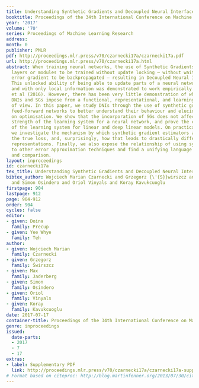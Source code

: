 ```yaml
---
title: Understanding Synthetic Gradients and Decoupled Neural Interfaces
booktitle: Proceedings of the 34th International Conference on Machine Learning
year: '2017'
volume: '70'
series: Proceedings of Machine Learning Research
address: 
month: 0
publisher: PMLR
pdf: http://proceedings.mlr.press/v70/czarnecki17a/czarnecki17a.pdf
url: http://proceedings.mlr.press/v70/czarnecki17a.html
abstract: When training neural networks, the use of Synthetic Gradients (SG) allows
  layers or modules to be trained without update locking – without waiting for a true
  error gradient to be backpropagated – resulting in Decoupled Neural Interfaces (DNIs).
  This unlocked ability of being able to update parts of a neural network asynchronously
  and with only local information was demonstrated to work empirically in Jaderberg
  et al (2016). However, there has been very little demonstration of what changes
  DNIs and SGs impose from a functional, representational, and learning dynamics point
  of view. In this paper, we study DNIs through the use of synthetic gradients on
  feed-forward networks to better understand their behaviour and elucidate their effect
  on optimisation. We show that the incorporation of SGs does not affect the representational
  strength of the learning system for a neural network, and prove the convergence
  of the learning system for linear and deep linear models. On practical problems
  we investigate the mechanism by which synthetic gradient estimators approximate
  the true loss, and, surprisingly, how that leads to drastically different layer-wise
  representations. Finally, we also expose the relationship of using synthetic gradients
  to other error approximation techniques and find a unifying language for discussion
  and comparison.
layout: inproceedings
id: czarnecki17a
tex_title: Understanding Synthetic Gradients and Decoupled Neural Interfaces
bibtex_author: Wojciech Marian Czarnecki and Grzegorz {\'{S}}wirszcz and Max Jaderberg
  and Simon Osindero and Oriol Vinyals and Koray Kavukcuoglu
firstpage: 904
lastpage: 912
page: 904-912
order: 904
cycles: false
editor:
- given: Doina
  family: Precup
- given: Yee Whye
  family: Teh
author:
- given: Wojciech Marian
  family: Czarnecki
- given: Grzegorz
  family: Świrszcz
- given: Max
  family: Jaderberg
- given: Simon
  family: Osindero
- given: Oriol
  family: Vinyals
- given: Koray
  family: Kavukcuoglu
date: 2017-07-17
container-title: Proceedings of the 34th International Conference on Machine Learning
genre: inproceedings
issued:
  date-parts:
  - 2017
  - 7
  - 17
extras:
- label: Supplementary PDF
  link: http://proceedings.mlr.press/v70/czarnecki17a/czarnecki17a-supp.pdf
# Format based on citeproc: http://blog.martinfenner.org/2013/07/30/citeproc-yaml-for-bibliographies/
---
```

